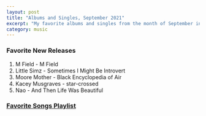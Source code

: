 ```yaml
---
layout: post
title: "Albums and Singles, September 2021"
excerpt: "My favorite albums and singles from the month of September in the 2021st year. "
category: music
---
```


### Favorite New Releases
1. M Field - M Field
2. Little Simz - Sometimes I Might Be Introvert
3. Moore Mother - Black Encyclopedia of Air
4. Kacey Musgraves - star-crossed
5. Nao - And Then Life Was Beautiful

### <a href="https://open.spotify.com/playlist/7vda0eVXxvjcQ1vW0eNdtL" target="_blank" rel="noopener">Favorite Songs Playlist</a>
